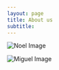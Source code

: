 ```yaml
---
layout: page
title: About us
subtitle:
---
```


![Noel Image](/blog/img/foto-noel.png)

![Miguel Image](/blog/img/foto-miguel.png)

